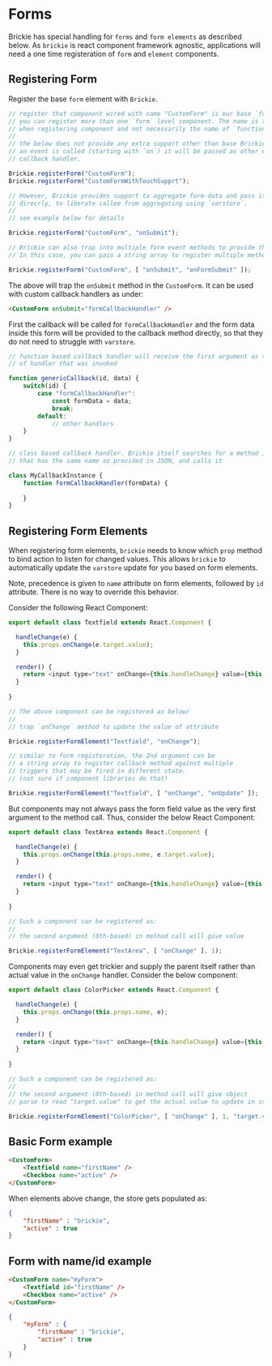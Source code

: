 # Forms

Brickie has special handling for `forms` and `form elements` as described below.
As `brickie` is react component framework agnostic, applications will need a one
time registeration of `form` and `element` components.

## Registering Form

Register the base `form` element with `Brickie`.

```js
// register that component wired with name "CustomForm" is our base `form` component.
// you can register more than one `form` level component. The name is the name used
// when registering component and not necessarily the name of `function` or `class`.
//
// the below does not provide any extra support other than base Brickie support. When
// an event is called (starting with `on`) it will be passed as other events to the
// callback handler.

Brickie.registerForm("CustomForm");
Brickie.registerForm("CustomFormWithTouchSupprt");

// However, Brickie provides support to aggregate form-data and pass it to the callback
// direcrly, to liberate callee from aggregating using `varstore`.
//
// see example below for details

Brickie.registerForm("CustomForm", "onSubmit"); 

// Brickie can also trap into multiple form event methods to provide the same support.
// In this case, you can pass a string array to register multiple method names

Brickie.registerForm("CustomForm", [ "onSubmit", "onFormSubmit" ]); 
```

The above will trap the `onSubmit` method in the `CustomForm`. It can be used with
custom callback handlers as under:

```html
<CustomForm onSubmit="formCallbackHandler" />
```

First the callback will be called for `formCallbackHandler` and the form data inside
this form will be provided to the callback method directly, so that they do not need
to struggle with `varstore`.

```js
// function based callback handler will receive the first argument as the name
// of handler that was invoked

function genericCallback(id, data) {
    switch(id) {
        case "formCallbackHandler":
            const formData = data;
            break;
        default:
            // other handlers
    }
}
```

```js
// class based callback handler. Brickie itself searches for a method in this class
// that has the same name as provided in JSON, and calls it

class MyCallbackInstance {
    function formCallbackHandler(formData) {
        
    }    
}
```
## Registering Form Elements

When registering form elements, `brickie` needs to know which `prop` method to
bind action to listen for changed values. This allows `brickie` to automatically
update the `varstore` update for you based on form elements.

Note, precedence is given to `name` attribute on form elements, followed by `id`
attribute. There is no way to override this behavior.

Consider the following React Component:

```js
export default class Textfield extends React.Component {

  handleChange(e) {
    this.props.onChange(e.target.value);
  }

  render() {
    return <input type="text" onChange={this.handleChange} value={this.state.value} />
  }
  
}

// The above component can be registered as below/
//
// trap `onChange` method to update the value of attribute

Brickie.registerFormElement("Textfield", "onChange"); 

// similar to form registeration, the 2nd argument can be 
// a string array to register callback method against multiple
// triggers that may be fired in different state.
// (not sure if component libraries do that)

Brickie.registerFormElement("Textfield", [ "onChange", "onUpdate" ]); 
```

But components may not always pass the form field value as the very first
argument to the method call. Thus, consider the below React Component:

```js
export default class TextArea extends React.Component {

  handleChange(e) {
    this.props.onChange(this.props.name, e.target.value);
  }

  render() {
    return <input type="text" onChange={this.handleChange} value={this.state.value} />
  }
  
}

// Such a component can be registered as:
//
// the second argument (0th-based) in method call will give value

Brickie.registerFormElement("TextArea", [ "onChange" ], 1); 
```

Components may even get trickier and supply the parent itself rather than
actual value in the `onChange` handler. Consider the below component:

```js
export default class ColorPicker extends React.Component {

  handleChange(e) {
    this.props.onChange(this.props.name, e);
  }

  render() {
    return <input type="text" onChange={this.handleChange} value={this.state.value} />
  }
  
}

// Such a component can be registered as:
//
// the second argument (0th-based) in method call will give object
// parse to read "target.value" to get the actual value to update in store

Brickie.registerFormElement("ColorPicker", [ "onChange" ], 1, "target.value"); 
```

## Basic Form example

```html
<CustomForm>
    <Textfield name="firstName" />
    <Checkbox name="active" />
</CustomForm>
```

When elements above change, the store gets populated as:

```json
{
    "firstName" : "brickie",
    "active" : true
}
```

## Form with name/id example

```html
<CustomForm name="myForm">
    <Textfield id="firstName" />
    <Checkbox name="active" />
</CustomForm>
```

```json
{
    "myForm" : {
        "firstName" : "brickie",
        "active" : true
    }
}
```

